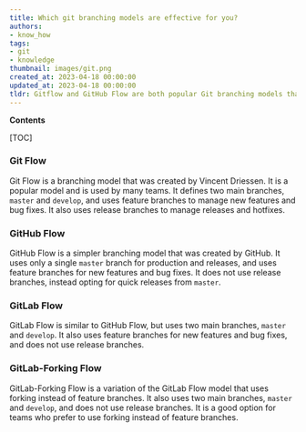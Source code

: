 ```yaml
---
title: Which git branching models are effective for you?
authors:
- know_how
tags:
- git
- knowledge
thumbnail: images/git.png
created_at: 2023-04-18 00:00:00
updated_at: 2023-04-18 00:00:00
tldr: Gitflow and GitHub Flow are both popular Git branching models that can work for many projects.
---
```


**Contents**

[TOC]

### Git Flow
Git Flow is a branching model that was created by Vincent Driessen. It is a popular model and is used by many teams. It defines two main branches, `master` and `develop`, and uses feature branches to manage new features and bug fixes. It also uses release branches to manage releases and hotfixes.

### GitHub Flow
GitHub Flow is a simpler branching model that was created by GitHub. It uses only a single `master` branch for production and releases, and uses feature branches for new features and bug fixes. It does not use release branches, instead opting for quick releases from `master`.

### GitLab Flow
GitLab Flow is similar to GitHub Flow, but uses two main branches, `master` and `develop`. It also uses feature branches for new features and bug fixes, and does not use release branches.

### GitLab-Forking Flow
GitLab-Forking Flow is a variation of the GitLab Flow model that uses forking instead of feature branches. It also uses two main branches, `master` and `develop`, and does not use release branches. It is a good option for teams who prefer to use forking instead of feature branches.
